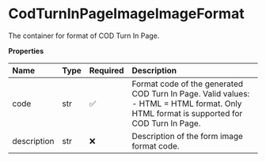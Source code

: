 # CodTurnInPageImageImageFormat

The container for format of COD Turn In Page.

**Properties**

| Name        | Type | Required | Description                                                                                                                            |
| :---------- | :--- | :------- | :------------------------------------------------------------------------------------------------------------------------------------- |
| code        | str  | ✅       | Format code of the generated COD Turn In Page. Valid values: - HTML = HTML format. Only HTML format is supported for COD Turn In Page. |
| description | str  | ❌       | Description of the form image format code.                                                                                             |

<!-- This file was generated by liblab | https://liblab.com/ -->
